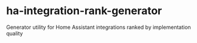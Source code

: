 # ha-integration-rank-generator
Generator utility for Home Assistant integrations ranked by implementation quality
